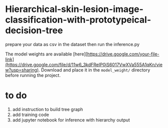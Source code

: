 # Hierarchical-skin-lesion-image-classification-with-prototypeical-decision-tree

prepare your data as csv in the dataset
then run the inference.py

The model weights are available [here][https://drive.google.com/your-file-link](https://drive.google.com/file/d/11w6_3kdFReIP0jS6017VwXVa555A1qKn/view?usp=sharing).
Download and place it in the `model_weight/` directory before running the project.

# to do
1. add instruction to build tree graph
2. add training code
3. add jupyter notebook for inference with hierarchy output
